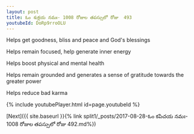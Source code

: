 ```yaml
---
layout: post
title: ఓం శుక్లయ నమః- 1008 రోజుల తపస్సులో రోజు  493
youtubeId: DoRp9rroOLU
---
```

 
 
Helps get goodness, bliss and peace and God's blessings
 
Helps remain focused, help generate inner energy 
 
Helps boost physical and mental health 
 
Helps remain grounded and generates a sense of gratitude towards the greater power 
 
Helps reduce bad karma
 
 
 
 


{% include youtubePlayer.html id=page.youtubeId %}
 
[Next]({{ site.baseurl }}{% link  split1/_posts/2017-08-28-ఓం కపిచయ నమః- 1008 రోజుల తపస్సులో రోజు  492.md%})
 
